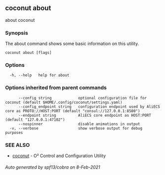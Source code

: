 ## coconut about

about coconut

### Synopsis

The about command shows some basic information on this utility.

```
coconut about [flags]
```

### Options

```
  -h, --help   help for about
```

### Options inherited from parent commands

```
      --config string            optional configuration file for coconut (default $HOME/.config/coconut/settings.yaml)
      --config_endpoint string   configuration endpoint used by AliECS core as PROTO://HOST:PORT (default "consul://127.0.0.1:8500")
      --endpoint string          AliECS core endpoint as HOST:PORT (default "127.0.0.1:47102")
      --nospinner                disable animations in output
  -v, --verbose                  show verbose output for debug purposes
```

### SEE ALSO

* [coconut](coconut.md)	 - O² Control and Configuration Utility

###### Auto generated by spf13/cobra on 8-Feb-2021
